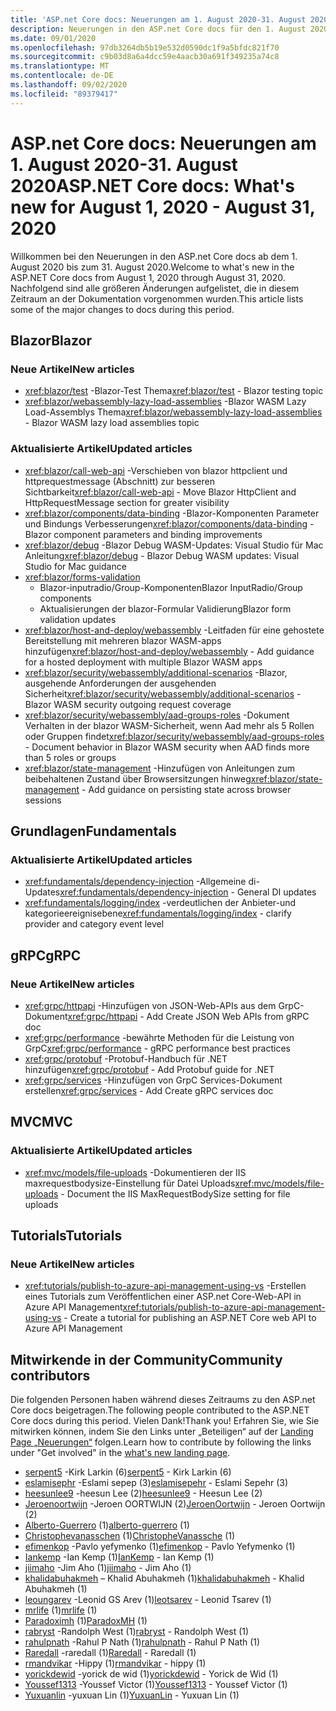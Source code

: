 ```yaml
---
title: 'ASP.net Core docs: Neuerungen am 1. August 2020-31. August 2020'
description: Neuerungen in den ASP.net Core docs für den 1. August 2020-31. August 2020.
ms.date: 09/01/2020
ms.openlocfilehash: 97db3264db5b19e532d0590dc1f9a5bfdc821f70
ms.sourcegitcommit: c9b03d8a6a4dcc59e4aacb30a691f349235a74c8
ms.translationtype: MT
ms.contentlocale: de-DE
ms.lasthandoff: 09/02/2020
ms.locfileid: "89379417"
---
```

# <a name="aspnet-core-docs-whats-new-for-august-1-2020---august-31-2020"></a><span data-ttu-id="5a0c9-103">ASP.net Core docs: Neuerungen am 1. August 2020-31. August 2020</span><span class="sxs-lookup"><span data-stu-id="5a0c9-103">ASP.NET Core docs: What's new for August 1, 2020 - August 31, 2020</span></span>

<span data-ttu-id="5a0c9-104">Willkommen bei den Neuerungen in den ASP.net Core docs ab dem 1. August 2020 bis zum 31. August 2020.</span><span class="sxs-lookup"><span data-stu-id="5a0c9-104">Welcome to what's new in the ASP.NET Core docs from August 1, 2020 through August 31, 2020.</span></span> <span data-ttu-id="5a0c9-105">Nachfolgend sind alle größeren Änderungen aufgelistet, die in diesem Zeitraum an der Dokumentation vorgenommen wurden.</span><span class="sxs-lookup"><span data-stu-id="5a0c9-105">This article lists some of the major changes to docs during this period.</span></span>

## <a name="blazor"></a><span data-ttu-id="5a0c9-106">Blazor</span><span class="sxs-lookup"><span data-stu-id="5a0c9-106">Blazor</span></span>

### <a name="new-articles"></a><span data-ttu-id="5a0c9-107">Neue Artikel</span><span class="sxs-lookup"><span data-stu-id="5a0c9-107">New articles</span></span>

- <span data-ttu-id="5a0c9-108"><xref:blazor/test> -Blazor-Test Thema</span><span class="sxs-lookup"><span data-stu-id="5a0c9-108"><xref:blazor/test> - Blazor testing topic</span></span>
- <span data-ttu-id="5a0c9-109"><xref:blazor/webassembly-lazy-load-assemblies> -Blazor WASM Lazy Load-Assemblys Thema</span><span class="sxs-lookup"><span data-stu-id="5a0c9-109"><xref:blazor/webassembly-lazy-load-assemblies> - Blazor WASM lazy load assemblies topic</span></span>

### <a name="updated-articles"></a><span data-ttu-id="5a0c9-110">Aktualisierte Artikel</span><span class="sxs-lookup"><span data-stu-id="5a0c9-110">Updated articles</span></span>

- <span data-ttu-id="5a0c9-111"><xref:blazor/call-web-api> -Verschieben von blazor httpclient und httprequestmessage (Abschnitt) zur besseren Sichtbarkeit</span><span class="sxs-lookup"><span data-stu-id="5a0c9-111"><xref:blazor/call-web-api> - Move Blazor HttpClient and HttpRequestMessage section for greater visibility</span></span>
- <span data-ttu-id="5a0c9-112"><xref:blazor/components/data-binding> -Blazor-Komponenten Parameter und Bindungs Verbesserungen</span><span class="sxs-lookup"><span data-stu-id="5a0c9-112"><xref:blazor/components/data-binding> - Blazor component parameters and binding improvements</span></span>
- <span data-ttu-id="5a0c9-113"><xref:blazor/debug> -Blazor Debug WASM-Updates: Visual Studio für Mac Anleitung</span><span class="sxs-lookup"><span data-stu-id="5a0c9-113"><xref:blazor/debug> - Blazor Debug WASM updates: Visual Studio for Mac guidance</span></span>
- <xref:blazor/forms-validation>
  - <span data-ttu-id="5a0c9-114">Blazor-inputradio/Group-Komponenten</span><span class="sxs-lookup"><span data-stu-id="5a0c9-114">Blazor InputRadio/Group components</span></span>
  - <span data-ttu-id="5a0c9-115">Aktualisierungen der blazor-Formular Validierung</span><span class="sxs-lookup"><span data-stu-id="5a0c9-115">Blazor form validation updates</span></span>
- <span data-ttu-id="5a0c9-116"><xref:blazor/host-and-deploy/webassembly> -Leitfaden für eine gehostete Bereitstellung mit mehreren blazor WASM-apps hinzufügen</span><span class="sxs-lookup"><span data-stu-id="5a0c9-116"><xref:blazor/host-and-deploy/webassembly> - Add guidance for a hosted deployment with multiple Blazor WASM apps</span></span>
- <span data-ttu-id="5a0c9-117"><xref:blazor/security/webassembly/additional-scenarios> -Blazor, ausgehende Anforderungen der ausgehenden Sicherheit</span><span class="sxs-lookup"><span data-stu-id="5a0c9-117"><xref:blazor/security/webassembly/additional-scenarios> - Blazor WASM security outgoing request coverage</span></span>
- <span data-ttu-id="5a0c9-118"><xref:blazor/security/webassembly/aad-groups-roles> -Dokument Verhalten in der blazor WASM-Sicherheit, wenn Aad mehr als 5 Rollen oder Gruppen findet</span><span class="sxs-lookup"><span data-stu-id="5a0c9-118"><xref:blazor/security/webassembly/aad-groups-roles> - Document behavior in Blazor WASM security when AAD finds more than 5 roles or groups</span></span>
- <span data-ttu-id="5a0c9-119"><xref:blazor/state-management> -Hinzufügen von Anleitungen zum beibehaltenen Zustand über Browsersitzungen hinweg</span><span class="sxs-lookup"><span data-stu-id="5a0c9-119"><xref:blazor/state-management> - Add guidance on persisting state across browser sessions</span></span>

## <a name="fundamentals"></a><span data-ttu-id="5a0c9-120">Grundlagen</span><span class="sxs-lookup"><span data-stu-id="5a0c9-120">Fundamentals</span></span>

### <a name="updated-articles"></a><span data-ttu-id="5a0c9-121">Aktualisierte Artikel</span><span class="sxs-lookup"><span data-stu-id="5a0c9-121">Updated articles</span></span>

- <span data-ttu-id="5a0c9-122"><xref:fundamentals/dependency-injection> -Allgemeine di-Updates</span><span class="sxs-lookup"><span data-stu-id="5a0c9-122"><xref:fundamentals/dependency-injection> - General DI updates</span></span>
- <span data-ttu-id="5a0c9-123"><xref:fundamentals/logging/index> -verdeutlichen der Anbieter-und kategorieereignisebene</span><span class="sxs-lookup"><span data-stu-id="5a0c9-123"><xref:fundamentals/logging/index> - clarify provider and category event level</span></span>

## <a name="grpc"></a><span data-ttu-id="5a0c9-124">gRPC</span><span class="sxs-lookup"><span data-stu-id="5a0c9-124">gRPC</span></span>

### <a name="new-articles"></a><span data-ttu-id="5a0c9-125">Neue Artikel</span><span class="sxs-lookup"><span data-stu-id="5a0c9-125">New articles</span></span>

- <span data-ttu-id="5a0c9-126"><xref:grpc/httpapi> -Hinzufügen von JSON-Web-APIs aus dem GrpC-Dokument</span><span class="sxs-lookup"><span data-stu-id="5a0c9-126"><xref:grpc/httpapi> - Add Create JSON Web APIs from gRPC doc</span></span>
- <span data-ttu-id="5a0c9-127"><xref:grpc/performance> -bewährte Methoden für die Leistung von GrpC</span><span class="sxs-lookup"><span data-stu-id="5a0c9-127"><xref:grpc/performance> - gRPC performance best practices</span></span>
- <span data-ttu-id="5a0c9-128"><xref:grpc/protobuf> -Protobuf-Handbuch für .NET hinzufügen</span><span class="sxs-lookup"><span data-stu-id="5a0c9-128"><xref:grpc/protobuf> - Add Protobuf guide for .NET</span></span>
- <span data-ttu-id="5a0c9-129"><xref:grpc/services> -Hinzufügen von GrpC Services-Dokument erstellen</span><span class="sxs-lookup"><span data-stu-id="5a0c9-129"><xref:grpc/services> - Add Create gRPC services doc</span></span>

## <a name="mvc"></a><span data-ttu-id="5a0c9-130">MVC</span><span class="sxs-lookup"><span data-stu-id="5a0c9-130">MVC</span></span>

### <a name="updated-articles"></a><span data-ttu-id="5a0c9-131">Aktualisierte Artikel</span><span class="sxs-lookup"><span data-stu-id="5a0c9-131">Updated articles</span></span>

- <span data-ttu-id="5a0c9-132"><xref:mvc/models/file-uploads> -Dokumentieren der IIS maxrequestbodysize-Einstellung für Datei Uploads</span><span class="sxs-lookup"><span data-stu-id="5a0c9-132"><xref:mvc/models/file-uploads> - Document the IIS MaxRequestBodySize setting for file uploads</span></span>

## <a name="tutorials"></a><span data-ttu-id="5a0c9-133">Tutorials</span><span class="sxs-lookup"><span data-stu-id="5a0c9-133">Tutorials</span></span>

### <a name="new-articles"></a><span data-ttu-id="5a0c9-134">Neue Artikel</span><span class="sxs-lookup"><span data-stu-id="5a0c9-134">New articles</span></span>

- <span data-ttu-id="5a0c9-135"><xref:tutorials/publish-to-azure-api-management-using-vs> -Erstellen eines Tutorials zum Veröffentlichen einer ASP.net Core-Web-API in Azure API Management</span><span class="sxs-lookup"><span data-stu-id="5a0c9-135"><xref:tutorials/publish-to-azure-api-management-using-vs> - Create a tutorial for publishing an ASP.NET Core web API to Azure API Management</span></span>

## <a name="community-contributors"></a><span data-ttu-id="5a0c9-136">Mitwirkende in der Community</span><span class="sxs-lookup"><span data-stu-id="5a0c9-136">Community contributors</span></span>

<span data-ttu-id="5a0c9-137">Die folgenden Personen haben während dieses Zeitraums zu den ASP.net Core docs beigetragen.</span><span class="sxs-lookup"><span data-stu-id="5a0c9-137">The following people contributed to the ASP.NET Core docs during this period.</span></span> <span data-ttu-id="5a0c9-138">Vielen Dank!</span><span class="sxs-lookup"><span data-stu-id="5a0c9-138">Thank you!</span></span> <span data-ttu-id="5a0c9-139">Erfahren Sie, wie Sie mitwirken können, indem Sie den Links unter „Beteiligen“ auf der [Landing Page „Neuerungen“](index.yml) folgen.</span><span class="sxs-lookup"><span data-stu-id="5a0c9-139">Learn how to contribute by following the links under "Get involved" in the [what's new landing page](index.yml).</span></span>

- <span data-ttu-id="5a0c9-140">[serpent5](https://github.com/serpent5) -Kirk Larkin (6)</span><span class="sxs-lookup"><span data-stu-id="5a0c9-140">[serpent5](https://github.com/serpent5) - Kirk Larkin (6)</span></span>
- <span data-ttu-id="5a0c9-141">[eslamisephr](https://github.com/eslamisepehr) -Eslami sepep (3)</span><span class="sxs-lookup"><span data-stu-id="5a0c9-141">[eslamisepehr](https://github.com/eslamisepehr) - Eslami Sepehr (3)</span></span>
- <span data-ttu-id="5a0c9-142">[heesunlee9](https://github.com/heesunlee9) -heesun Lee (2)</span><span class="sxs-lookup"><span data-stu-id="5a0c9-142">[heesunlee9](https://github.com/heesunlee9) - Heesun Lee (2)</span></span>
- <span data-ttu-id="5a0c9-143">[Jeroenoortwijn](https://github.com/JeroenOortwijn) -Jeroen OORTWIJN (2)</span><span class="sxs-lookup"><span data-stu-id="5a0c9-143">[JeroenOortwijn](https://github.com/JeroenOortwijn) - Jeroen Oortwijn (2)</span></span>
- <span data-ttu-id="5a0c9-144">[Alberto-Guerrero](https://github.com/alberto-guerrero) (1)</span><span class="sxs-lookup"><span data-stu-id="5a0c9-144">[alberto-guerrero](https://github.com/alberto-guerrero) (1)</span></span>
- <span data-ttu-id="5a0c9-145">[Christophevanasschen](https://github.com/ChristopheVanassche) (1)</span><span class="sxs-lookup"><span data-stu-id="5a0c9-145">[ChristopheVanassche](https://github.com/ChristopheVanassche) (1)</span></span>
- <span data-ttu-id="5a0c9-146">[efimenkop](https://github.com/efimenkop) -Pavlo yefymenko (1)</span><span class="sxs-lookup"><span data-stu-id="5a0c9-146">[efimenkop](https://github.com/efimenkop) - Pavlo Yefymenko (1)</span></span>
- <span data-ttu-id="5a0c9-147">[Iankemp](https://github.com/IanKemp) -Ian Kemp (1)</span><span class="sxs-lookup"><span data-stu-id="5a0c9-147">[IanKemp](https://github.com/IanKemp) - Ian Kemp (1)</span></span>
- <span data-ttu-id="5a0c9-148">[jiimaho](https://github.com/jiimaho) -Jim Aho (1)</span><span class="sxs-lookup"><span data-stu-id="5a0c9-148">[jiimaho](https://github.com/jiimaho) - Jim Aho (1)</span></span>
- <span data-ttu-id="5a0c9-149">[khalidabuhakmeh](https://github.com/khalidabuhakmeh) – Khalid Abuhakmeh (1)</span><span class="sxs-lookup"><span data-stu-id="5a0c9-149">[khalidabuhakmeh](https://github.com/khalidabuhakmeh) - Khalid Abuhakmeh (1)</span></span>
- <span data-ttu-id="5a0c9-150">[leoungarev](https://github.com/leotsarev) -Leonid GS Arev (1)</span><span class="sxs-lookup"><span data-stu-id="5a0c9-150">[leotsarev](https://github.com/leotsarev) - Leonid Tsarev (1)</span></span>
- <span data-ttu-id="5a0c9-151">[mrlife](https://github.com/mrlife) (1)</span><span class="sxs-lookup"><span data-stu-id="5a0c9-151">[mrlife](https://github.com/mrlife) (1)</span></span>
- <span data-ttu-id="5a0c9-152">[Paradoximh](https://github.com/ParadoxMH) (1)</span><span class="sxs-lookup"><span data-stu-id="5a0c9-152">[ParadoxMH](https://github.com/ParadoxMH) (1)</span></span>
- <span data-ttu-id="5a0c9-153">[rabryst](https://github.com/rabryst) -Randolph West (1)</span><span class="sxs-lookup"><span data-stu-id="5a0c9-153">[rabryst](https://github.com/rabryst) - Randolph West (1)</span></span>
- <span data-ttu-id="5a0c9-154">[rahulpnath](https://github.com/rahulpnath) -Rahul P Nath (1)</span><span class="sxs-lookup"><span data-stu-id="5a0c9-154">[rahulpnath](https://github.com/rahulpnath) - Rahul P Nath (1)</span></span>
- <span data-ttu-id="5a0c9-155">[Raredall](https://github.com/Raredall) -raredall (1)</span><span class="sxs-lookup"><span data-stu-id="5a0c9-155">[Raredall](https://github.com/Raredall) - Raredall (1)</span></span>
- <span data-ttu-id="5a0c9-156">[rmandvikar](https://github.com/rmandvikar) -Hippy (1)</span><span class="sxs-lookup"><span data-stu-id="5a0c9-156">[rmandvikar](https://github.com/rmandvikar) - hippy (1)</span></span>
- <span data-ttu-id="5a0c9-157">[yorickdewid](https://github.com/yorickdewid) -yorick de wid (1)</span><span class="sxs-lookup"><span data-stu-id="5a0c9-157">[yorickdewid](https://github.com/yorickdewid) - Yorick de Wid (1)</span></span>
- <span data-ttu-id="5a0c9-158">[Youssef1313](https://github.com/Youssef1313) -Youssef Victor (1)</span><span class="sxs-lookup"><span data-stu-id="5a0c9-158">[Youssef1313](https://github.com/Youssef1313) - Youssef Victor (1)</span></span>
- <span data-ttu-id="5a0c9-159">[Yuxuanlin](https://github.com/YuxuanLin) -yuxuan Lin (1)</span><span class="sxs-lookup"><span data-stu-id="5a0c9-159">[YuxuanLin](https://github.com/YuxuanLin) - Yuxuan Lin (1)</span></span>
